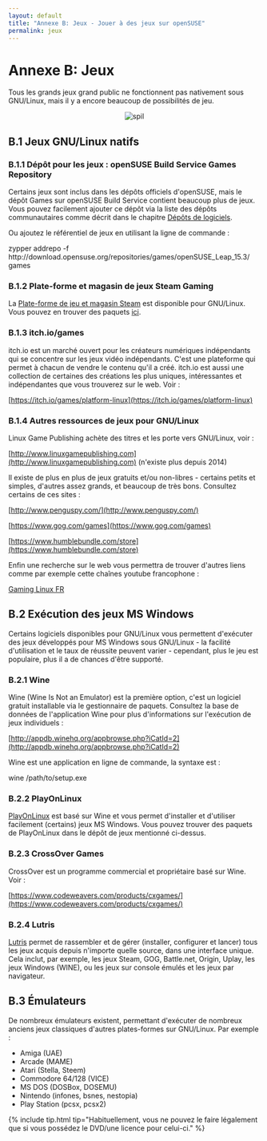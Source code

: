 ```yaml
---
layout: default
title: "Annexe B: Jeux - Jouer à des jeux sur openSUSE"
permalink: jeux
---
```


# Annexe B: Jeux

Tous les grands jeux grand public ne fonctionnent pas nativement sous GNU/Linux, mais il y a encore beaucoup de possibilités de jeu.

<center><img src="{{ site.baseurl | append: '/images/pics/spil.jpg' | replace: '//', '/' }}" alt="spil" class="pic" /></center>

## B.1 Jeux GNU/Linux natifs

### B.1.1 Dépôt pour les jeux : openSUSE Build Service Games Repository

Certains jeux sont inclus dans les dépôts officiels d'openSUSE, mais le dépôt Games sur openSUSE Build Service contient beaucoup plus de jeux. Vous pouvez facilement ajouter ce dépôt via la liste des dépôts communautaires comme décrit dans le chapitre [Dépôts de logiciels](depots).

Ou ajoutez le référentiel de jeux en utilisant la ligne de commande :

<div class="clroot">zypper addrepo -f http://download.opensuse.org/repositories/games/openSUSE_Leap_15.3/ games</div>

### B.1.2 Plate-forme et magasin de jeux Steam Gaming

La [Plate-forme de jeu et magasin Steam](http://store.steampowered.com/browse/linux/) est disponible pour GNU/Linux. Vous pouvez en trouver des paquets [ici](http://software.opensuse.org/package/steam).

### B.1.3 itch.io/games

itch.io est un marché ouvert pour les créateurs numériques indépendants qui se concentre sur les jeux vidéo indépendants. C'est une plateforme qui permet à chacun de vendre le contenu qu'il a créé. itch.io est aussi une collection de certaines des créations les plus uniques, intéressantes et indépendantes que vous trouverez sur le web. Voir :

[https://itch.io/games/platform-linux](https://itch.io/games/platform-linux)

### B.1.4 Autres ressources de jeux pour GNU/Linux

Linux Game Publishing achète des titres et les porte vers GNU/Linux, voir :

[http://www.linuxgamepublishing.com](http://www.linuxgamepublishing.com) (n'existe plus depuis 2014)

Il existe de plus en plus de jeux gratuits et/ou non-libres - certains petits et simples, d'autres assez grands, et beaucoup de très bons. Consultez certains de ces sites :

[http://www.penguspy.com/](http://www.penguspy.com/)

[https://www.gog.com/games](https://www.gog.com/games)

[https://www.humblebundle.com/store](https://www.humblebundle.com/store)

Enfin une recherche sur le web vous permettra de trouver d'autres liens comme par exemple cette chaînes youtube francophone :

[Gaming Linux FR](https://www.youtube.com/user/vinceff44/featured)

## B.2 Exécution des jeux MS Windows

Certains logiciels disponibles pour GNU/Linux vous permettent d'exécuter des jeux développés pour MS Windows sous GNU/Linux - la facilité d'utilisation et le taux de réussite peuvent varier - cependant, plus le jeu est populaire, plus il a de chances d'être supporté.

### B.2.1 Wine

Wine (Wine Is Not an Emulator) est la première option, c'est un logiciel gratuit installable via le gestionnaire de paquets. Consultez la base de données de l'application Wine pour plus d'informations sur l'exécution de jeux individuels :

[http://appdb.winehq.org/appbrowse.php?iCatId=2](http://appdb.winehq.org/appbrowse.php?iCatId=2)

Wine est une application en ligne de commande, la syntaxe est :

<div class="cl">wine /path/to/setup.exe</div>

### B.2.2 PlayOnLinux

[PlayOnLinux](http://www.playonlinux.com/) est basé sur Wine et vous permet d'installer et d'utiliser facilement (certains) jeux MS Windows. Vous pouvez trouver des paquets de PlayOnLinux dans le dépôt de jeux mentionné ci-dessus.

### B.2.3 CrossOver Games

CrossOver est un programme commercial et propriétaire basé sur Wine. Voir :

[https://www.codeweavers.com/products/cxgames/](https://www.codeweavers.com/products/cxgames/)

### B.2.4 Lutris

[Lutris](https://lutris.net/) permet de rassembler et de gérer (installer, configurer et lancer) tous les jeux acquis depuis n'importe quelle source, dans une interface unique. Cela inclut, par exemple, les jeux Steam, GOG, Battle.net, Origin, Uplay, les jeux Windows (WINE), ou les jeux sur console émulés et les jeux par navigateur.

## B.3 Émulateurs

De nombreux émulateurs existent, permettant d'exécuter de nombreux anciens jeux classiques d'autres plates-formes sur GNU/Linux. Par exemple :

- Amiga (UAE)
- Arcade (MAME)
- Atari (Stella, Steem)
- Commodore 64/128 (VICE)
- MS DOS (DOSBox, DOSEMU)
- Nintendo (infones, bsnes, nestopia)
- Play Station (pcsx, pcsx2)

{% include tip.html tip="Habituellement, vous ne pouvez le faire légalement que si vous possédez le DVD/une licence pour celui-ci." %}

